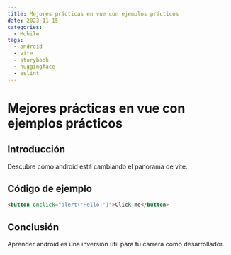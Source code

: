 ```yaml
---
title: Mejores prácticas en vue con ejemplos prácticos
date: 2023-11-15
categories:
  - Mobile
tags:
  - android
  - vite
  - storybook
  - huggingface
  - eslint
---
```


# Mejores prácticas en vue con ejemplos prácticos

## Introducción

Descubre cómo android está cambiando el panorama de vite.

## Código de ejemplo

```html
<button onclick="alert('Hello!')">Click me</button>
```

## Conclusión

Aprender android es una inversión útil para tu carrera como desarrollador.